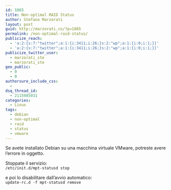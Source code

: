 ```yaml
---
id: 1865
title: Non-optimal RAID Status
author: Stefano Marzorati
layout: post
guid: http://marzorati.co/?p=1865
permalink: /non-optimal-raid-status/
publicize_reach:
  - 'a:2:{s:7:"twitter";a:1:{i:3411;i:26;}s:2:"wp";a:1:{i:0;i:1;}}'
  - 'a:2:{s:7:"twitter";a:1:{i:3411;i:26;}s:2:"wp";a:1:{i:0;i:1;}}'
publicize_twitter_user:
  - marzorati_ste
  - marzorati_ste
geo_public:
  - 0
  - 0
authorsure_include_css:
  - 
dsq_thread_id:
  - 2115985031
categories:
  - Linux
tags:
  - debian
  - non-optimal
  - raid
  - status
  - vmware
---
```

Se avete installato Debian su una macchina virtuale VMware, potreste avere l&#8217;errore in oggetto.

Stoppate il servizio:  
`/etc/init.d/mpt-statusd stop`

e poi lo disabilitare dall&#8217;avvio automatico:  
`update-rc.d -f mpt-statusd remove`